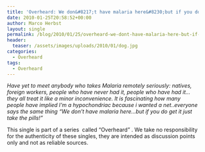 ```yaml
---
title: 'Overheard: We don&#8217;t have malaria here&#8230;but if you do get it just take the pills!'
date: 2010-01-25T20:58:52+00:00
author: Marco Herbst
layout: single
permalink: /blog/2010/01/25/overheard-we-dont-have-malaria-here-but-if-you-do-get-it-just-take-the-pills/
header:
  teaser: /assets/images/uploads/2010/01/dog.jpg
categories:
  - Overheard
tags:
  - Overheard
---
```

_Have yet to meet anybody who takes Malaria remotely seriously: natives, foreign workers, people who have never had it, people who have had it&#8230;they all treat it like a minor inconvenience. It is fascinating how many people have implied I&#8217;m a hypochondriac because i wanted a net..everyone says the same thing &#8220;We don&#8217;t have malaria here&#8230;but if you do get it just take the pills!&#8221;_

This single is part of a series  called &#8220;Overheard&#8221; . We take no responsibility for the authenticity of these singles, they are intended as discussion points only and not as reliable sources.
